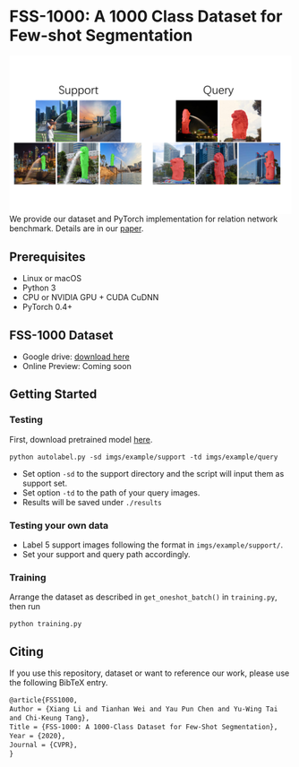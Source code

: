 # FSS-1000: A 1000 Class Dataset for Few-shot Segmentation 

<img src='examples/example.png' align="left">

We provide our dataset and PyTorch implementation for relation network benchmark. Details are in our [paper](https://arxiv.org/abs/1907.12347). 

## Prerequisites
- Linux or macOS
- Python 3
- CPU or NVIDIA GPU + CUDA CuDNN
- PyTorch 0.4+

## FSS-1000 Dataset
- Google drive: [download here](https://drive.google.com/open?id=16TgqOeI_0P41Eh3jWQlxlRXG9KIqtMgI)
- Online Preview: Coming soon

## Getting Started
### Testing
First, download pretrained model [here](https://drive.google.com/open?id=1Vk0Pq8vOZrfrDtCISMcJmAQnt9jkXfPn).

```
python autolabel.py -sd imgs/example/support -td imgs/example/query
```

- Set option ```-sd``` to the support directory and the script will input them as support set. 
- Set option ```-td``` to the path of your query images.
- Results will be saved under ```./results```
  
### Testing your own data
- Label 5 support images following the format in ```imgs/example/support/```.  
- Set your support and query path accordingly.

### Training

Arrange the dataset as described in ```get_oneshot_batch()``` in ```training.py```, then run

```
python training.py
```

## Citing

If you use this repository, dataset or want to reference our work, please use the following BibTeX entry.

```
@article{FSS1000,
Author = {Xiang Li and Tianhan Wei and Yau Pun Chen and Yu-Wing Tai and Chi-Keung Tang},
Title = {FSS-1000: A 1000-Class Dataset for Few-Shot Segmentation},
Year = {2020},
Journal = {CVPR},
}
```
